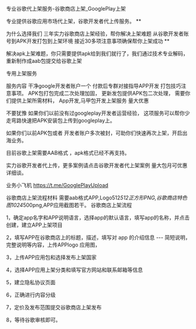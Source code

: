 专业谷歌代上架服务-谷歌商店上架_GooglePlay上架

专业提供谷歌应用市场代上架，谷歌开发者代上传服务。
**

为什么选择我们
三年实力谷歌商店上架经验，帮你解决上架难题
从谷歌开发者账号到APK开发打包到上架环境
接近30多项注意事项确保帮你上架成功
**

解决apk上架难题，你只需要提供apk给到我们就行了，我们通过技术专业解码，重新制作成aab包提交给谷歌上架

专用上架服务

 服务内容
干净google开发者账户一个
付款后专群对接指导APP开发 打包技巧注意事项。
APK包打包完成二次处理加固，
更新发包提供APK包二次处理，
需要你们提供上架所需材料，
App开发,马甲包开发上架服务 量大优惠


不要犹豫
如果你们以前没有过googleplay开发者运营经验，
这项服务可以帮你少走弯路快速把APK安装包上传到googleplay上。

如果你们以前APK包或者 开发者账户多次被封，可助你们快速再次上架，开启出海业务。

目前谷歌上架需要AAB格式 ，apk格式已经不再支持。

实力谷歌开发者代上传，更多案例请点击谷歌开发者代上架案例
量大包月可优惠详细谈。

业务小飞机
https://t.me/GooglePlayUpload

谷歌商店上架流程材料
需要aab格式APP,Logo512*512正方形PNG,谷歌商店特色图1024*500png,APP应用截图若干。
谷歌商店上架流程

1，确定app名字和APP说明语言，选择app的默认语言，填写app的名称，并点击创建，建立APP上架项目

2，填写APP在谷歌商店上的标题，描述，填写对 app 的介绍信息 --- 简短说明，完整说明等内容，上传APPlogo 应用图，

3，上传APP应用包和选择发布上架国家

4，选择APP应用上架分类和填写官方网站和联系邮箱等信息

5，建立隐私协议页面

6，正确进行内容分级

7，定价及发布范围提交谷歌商店上架发布

8，等待谷歌审核即可。
